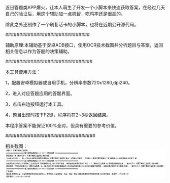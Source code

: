 近日答题类APP爆火，让本人萌生了开发一个小脚本来快速获取答案，在经过几天自己的验证后，用这个辅助加一点机智，吃鸡率还是很高的。

除此之外还制作了一个刷复活卡的小脚本，也将在近期公开源代码。

##############################

辅助原理:本辅助基于安卓ADB接口，使用OCR技术截图并分析题目与答案，返回相关信息以作为答题的决策辅助。

###############################

本工具使用方法：

1，配置安卓模拟器或自用手机，分辨率参数720x1280,dpi240。

2，进入对应答题应用的答题界面。

3，点击右边按钮运行本工具。

4，题目出现时按下F2键，程序将在2~3秒返回结果。

本程序答案不能保证100%全对，但具有重要的参考价值。

################################

相关截图：
![返回答案](https://github.com/GeekerYong/ChessHero/raw/master/screenshot/ans.png)
